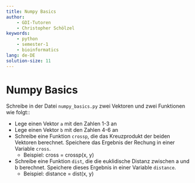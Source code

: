 ```yaml
---
title: Numpy Basics
author:
    - GDI-Tutoren
    - Christopher Schölzel
keywords:
    - python
    - semester-1
    - bioinformatics
lang: de-DE
solution-size: 11
---
```


# Numpy Basics

Schreibe in der Datei `numpy_basics.py` zwei Vektoren und zwei Funktionen wie folgt::

* Lege einen Vektor `a` mit den Zahlen 1-3 an
* Lege einen Vektor `b` mit den Zahlen 4-6 an
* Schreibe eine Funktion `crossp`, die das Kreuzprodukt der beiden Vektoren berechnet. Speichere das Ergebnis der Rechung in einer Variable `cross`.
    * Beispiel: cross = crossp(x, y)
* Schreibe eine Funktion `dist`, die die euklidische Distanz zwischen a und b berechnet. Speichere dieses Ergebnis in einer Variable `distance`.
    * Beispiel: distance = dist(x, y)